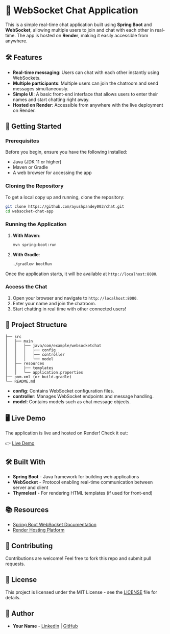 
# 📡 WebSocket Chat Application

This is a simple real-time chat application built using **Spring Boot** and **WebSocket**, allowing multiple users to join and chat with each other in real-time. The app is hosted on **Render**, making it easily accessible from anywhere.

## 🛠️ Features
- **Real-time messaging**: Users can chat with each other instantly using WebSockets.
- **Multiple participants**: Multiple users can join the chatroom and send messages simultaneously.
- **Simple UI**: A basic front-end interface that allows users to enter their names and start chatting right away.
- **Hosted on Render**: Accessible from anywhere with the live deployment on Render.

## 🚀 Getting Started

### Prerequisites
Before you begin, ensure you have the following installed:
- Java (JDK 11 or higher)
- Maven or Gradle
- A web browser for accessing the app

### Cloning the Repository
To get a local copy up and running, clone the repository:

```bash
git clone https://github.com/ayushpandey003/chat.git
cd websocket-chat-app
```

### Running the Application

1. **With Maven**:
   ```bash
   mvn spring-boot:run
   ```

2. **With Gradle**:
   ```bash
   ./gradlew bootRun
   ```

Once the application starts, it will be available at `http://localhost:8080`.

### Access the Chat
1. Open your browser and navigate to `http://localhost:8080`.
2. Enter your name and join the chatroom.
3. Start chatting in real time with other connected users!

## 📂 Project Structure

```plaintext
├── src
│   ├── main
│   │   ├── java/com/example/websocketchat
│   │   │   ├── config
│   │   │   ├── controller
│   │   │   └── model
│   ├── resources
│   │   ├── templates
│   │   └── application.properties
├── pom.xml (or build.gradle)
└── README.md
```

- **config**: Contains WebSocket configuration files.
- **controller**: Manages WebSocket endpoints and message handling.
- **model**: Contains models such as chat message objects.

## 🖥️ Live Demo

The application is live and hosted on Render! Check it out:

👉 [Live Demo](https://chat-wan8.onrender.com)

## 🛠️ Built With
- **Spring Boot** - Java framework for building web applications
- **WebSocket** - Protocol enabling real-time communication between server and client
- **Thymeleaf** - For rendering HTML templates (if used for front-end)

## 📚 Resources

- [Spring Boot WebSocket Documentation](https://docs.spring.io/spring-framework/docs/current/reference/html/web.html#websocket)
- [Render Hosting Platform](https://render.com)

## 🤝 Contributing

Contributions are welcome! Feel free to fork this repo and submit pull requests.

## 📄 License

This project is licensed under the MIT License - see the [LICENSE](LICENSE) file for details.

## 👤 Author

- **Your Name** - [LinkedIn](https://www.linkedin.com/in/ayushpandey003) | [GitHub](https://github.com/ayushpandey003)

